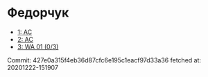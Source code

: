 # Федорчук
- [1: AC](1.md)
- [2: AC](2.md)
- [3: WA 01 (0/3)](3.md)

Commit: 427e0a315f4eb36d87cfc6e195c1eacf97d33a36
 fetched at: 20201222-151907
